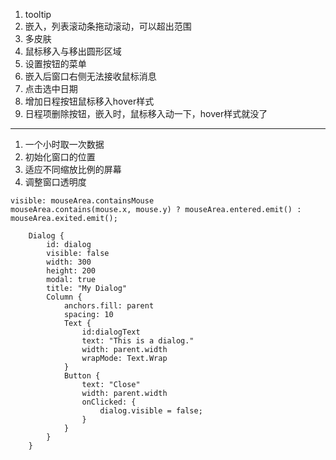 1. tooltip
1. 嵌入，列表滚动条拖动滚动，可以超出范围
1. 多皮肤
1. 鼠标移入与移出圆形区域
1. 设置按钮的菜单
1. 嵌入后窗口右侧无法接收鼠标消息
1. 点击选中日期
1. 增加日程按钮鼠标移入hover样式
1. 日程项删除按钮，嵌入时，鼠标移入动一下，hover样式就没了

--------------------

1. 一个小时取一次数据
1. 初始化窗口的位置
1. 适应不同缩放比例的屏幕
1. 调整窗口透明度




```
visible: mouseArea.containsMouse
mouseArea.contains(mouse.x, mouse.y) ? mouseArea.entered.emit() : mouseArea.exited.emit();
```
```
    Dialog {
        id: dialog
        visible: false
        width: 300
        height: 200
        modal: true
        title: "My Dialog"
        Column {
            anchors.fill: parent
            spacing: 10
            Text {
                id:dialogText
                text: "This is a dialog."
                width: parent.width
                wrapMode: Text.Wrap
            }
            Button {
                text: "Close"
                width: parent.width
                onClicked: {
                    dialog.visible = false;
                }
            }
        }
    }
```